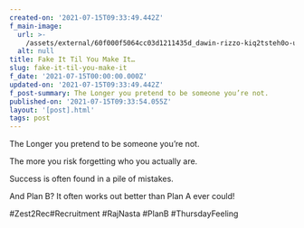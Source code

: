 ```yaml
---
created-on: '2021-07-15T09:33:49.442Z'
f_main-image:
  url: >-
    /assets/external/60f000f5064cc03d1211435d_dawin-rizzo-kiq2tsteh0o-unsplash.jpg
  alt: null
title: Fake It Til You Make It…
slug: fake-it-til-you-make-it
f_date: '2021-07-15T00:00:00.000Z'
updated-on: '2021-07-15T09:33:49.442Z'
f_post-summary: The Longer you pretend to be someone you’re not.
published-on: '2021-07-15T09:33:54.055Z'
layout: '[post].html'
tags: post
---
```


The Longer you pretend to be someone you’re not.

The more you risk forgetting who you actually are.

Success is often found in a pile of mistakes.

And Plan B? It often works out better than Plan A ever could!

#Zest2Rec#Recruitment #RajNasta #PlanB #ThursdayFeeling
